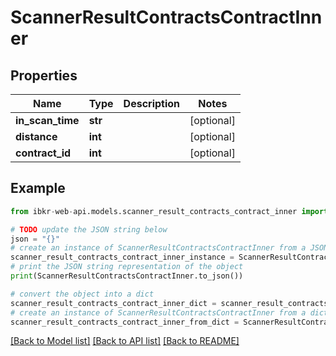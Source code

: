 # ScannerResultContractsContractInner


## Properties

Name | Type | Description | Notes
------------ | ------------- | ------------- | -------------
**in_scan_time** | **str** |  | [optional] 
**distance** | **int** |  | [optional] 
**contract_id** | **int** |  | [optional] 

## Example

```python
from ibkr-web-api.models.scanner_result_contracts_contract_inner import ScannerResultContractsContractInner

# TODO update the JSON string below
json = "{}"
# create an instance of ScannerResultContractsContractInner from a JSON string
scanner_result_contracts_contract_inner_instance = ScannerResultContractsContractInner.from_json(json)
# print the JSON string representation of the object
print(ScannerResultContractsContractInner.to_json())

# convert the object into a dict
scanner_result_contracts_contract_inner_dict = scanner_result_contracts_contract_inner_instance.to_dict()
# create an instance of ScannerResultContractsContractInner from a dict
scanner_result_contracts_contract_inner_from_dict = ScannerResultContractsContractInner.from_dict(scanner_result_contracts_contract_inner_dict)
```
[[Back to Model list]](../README.md#documentation-for-models) [[Back to API list]](../README.md#documentation-for-api-endpoints) [[Back to README]](../README.md)


